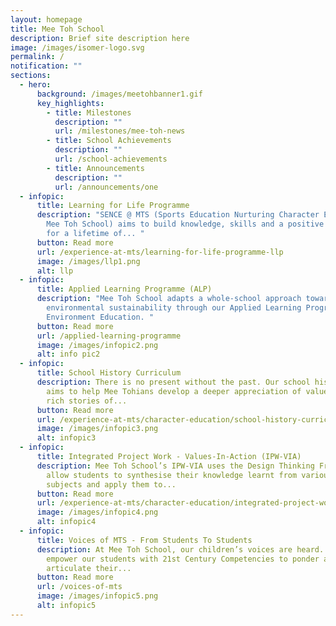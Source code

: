 ```yaml
---
layout: homepage
title: Mee Toh School
description: Brief site description here
image: /images/isomer-logo.svg
permalink: /
notification: ""
sections:
  - hero:
      background: /images/meetohbanner1.gif
      key_highlights:
        - title: Milestones
          description: ""
          url: /milestones/mee-toh-news
        - title: School Achievements
          description: ""
          url: /school-achievements
        - title: Announcements
          description: ""
          url: /announcements/one
  - infopic:
      title: Learning for Life Programme
      description: "SENCE @ MTS (Sports Education Nurturing Character Excellence at
        Mee Toh School) aims to build knowledge, skills and a positive attitude
        for a lifetime of... "
      button: Read more
      url: /experience-at-mts/learning-for-life-programme-llp
      image: /images/llp1.png
      alt: llp
  - infopic:
      title: Applied Learning Programme (ALP)
      description: "Mee Toh School adapts a whole-school approach towards
        environmental sustainability through our Applied Learning Programme in
        Environment Education. "
      button: Read more
      url: /applied-learning-programme
      image: /images/infopic2.png
      alt: info pic2
  - infopic:
      title: School History Curriculum
      description: There is no present without the past. Our school history curriculum
        aims to help Mee Tohians develop a deeper appreciation of values through
        rich stories of...
      button: Read more
      url: /experience-at-mts/character-education/school-history-curriculum
      image: /images/infopic3.png
      alt: infopic3
  - infopic:
      title: Integrated Project Work - Values-In-Action (IPW-VIA)
      description: Mee Toh School’s IPW-VIA uses the Design Thinking Framework to
        allow students to synthesise their knowledge learnt from various
        subjects and apply them to...
      button: Read more
      url: /experience-at-mts/character-education/integrated-project-work-and-values-in-action
      image: /images/infopic4.png
      alt: infopic4
  - infopic:
      title: Voices of MTS - From Students To Students
      description: At Mee Toh School, our children’s voices are heard. Not only do we
        empower our students with 21st Century Competencies to ponder and
        articulate their...
      button: Read more
      url: /voices-of-mts
      image: /images/infopic5.png
      alt: infopic5
---
```

